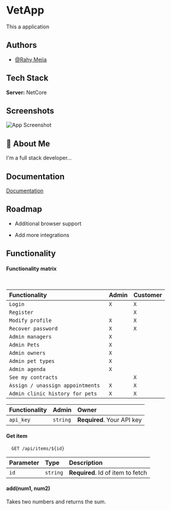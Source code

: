 

# VetApp

This a application 


## Authors

- [@Rahy Mejia](https://github.com/Ramcode23)

  
## Tech Stack

**Server:** NetCore

  
## Screenshots

![App Screenshot](https://via.placeholder.com/468x300?text=App+Screenshot+Here)

  

## 🚀 About Me
I'm a full stack developer...

  
## Documentation

[Documentation](https://documenter.getpostman.com/view/6594963/TzzEoa3z)

  
## Roadmap

- Additional browser support

- Add more integrations

  
## Functionality

#### Functionality matrix

```http
 
```
|Functionality| Admin  | Customer|                     
| :--------   | :------- |:-----|
| `Login`     | `X`    |    `X`  |
| `Register ` |          |    `X`  |
| `Modify profile`| `X`  |    `X`  |
| `Recover password`| `X`    |    `X`  |
| `Admin managers`| `X`|      |   
| `Admin Pets`| `X`  |      |     
| `Admin owners`| `X`    |      | 
| `Admin pet types`| `X`    |      | 
| `Admin agenda`| `X` |      |
| `See my contracts`|    | `X`  |
| `Assign / unassign appointments `| `X`| `X`  |
| `Admin clinic history for pets `| `X`| `X`  | 



|Functionality | Admin | Owner                    |
| :-------- | :------- | :------------------------- |
| `api_key` | `string` | **Required**. Your API key |

#### Get item

```http
  GET /api/items/${id}
```

| Parameter | Type     | Description                       |
| :-------- | :------- | :-------------------------------- |
| `id`      | `string` | **Required**. Id of item to fetch |

#### add(num1, num2)

Takes two numbers and returns the sum.

  